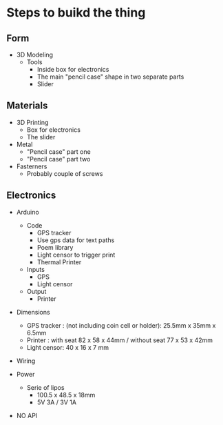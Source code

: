 # Steps to buikd the thing 

## Form
- 3D Modeling 
    - Tools 
        - Inside box for electronics
        - The main "pencil case" shape in two separate parts
        - Slider 

## Materials
- 3D Printing 
    - Box for electronics
    - The slider 
- Metal 
    - "Pencil case" part one 
    - "Pencil case" part two 
- Fasterners 
    - Probably couple of screws

## Electronics
- Arduino 
    - Code 
        - GPS tracker 
        - Use gps data for text paths 
        - Poem library 
        - Light censor to trigger print 
        - Thermal Printer
    - Inputs
        - GPS 
        - Light censor 
    - Output 
        - Printer
- Dimensions 
    - GPS tracker : (not including coin cell or holder): 25.5mm x 35mm x 6.5mm
    - Printer : with seat 82 x 58 x 44mm / without seat 77 x 53 x 42mm
    - Light censor: 40 x 16 x 7 mm
- Wiring 
- Power
    - Serie of lipos 
        - 100.5 x 48.5 x 18mm
        - 5V 3A / 3V 1A
    
- NO API
## 